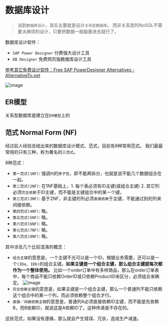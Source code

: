 # 数据库设计

> 谈到`数据库设计`，其实主要就是设计`关系型数据库`。
而非关系型的NoSQL不需要太麻烦的设计，只要把数据一股脑塞进去就行了。

数据库设计软件：
- `SAP Power Designer` 付费强大设计工具
- `DB Designer` 免费网页版数据库设计工具

[参考其它免费设计软件：Free SAP PowerDesigner Alternatives - AlternativeTo.net](https://alternativeto.net/software/sap-powerdesigner/?license=free)

![image](https://user-images.githubusercontent.com/14041622/48919620-d3ddc400-eece-11e8-8801-8358eab1e9db.png)


## ER模型

关系型数据库是建立在`ER模型`上的

## 范式 Normal Form (NF)

经过前人经验总结出来的数据库设计模式、范式，目前有8种常用范式。
我们最最常用的只有三种，称为著名的`三范式`。

8种范式：
- `第一范式(1NF)`: 强调`列`的`原子性`，即不能再拆分，也就是说不能几个数据组合在一起。
- `第二范式(2NF)`: 在1NF基础上，1. 每个表必须有ID主键(或组合主键) 2. 其它列必须`完全依赖`于ID主键，而不能是主键组合中的某一个键。
- `第三范式(3NF)`: 基于2NF，非主键的列必须`直接依赖`于主键，不能通过别的列来间接依赖。
- `第四范式(4NF)`: 略。
- `第五范式(5NF)`: 略。
- `第六范式(6NF)`: 略。
- `第七范式(7NF)`: 略。
- `第八范式(8NF)`: 略。

其中涉及几个比较混淆的概念：
- `组合主键`的意思是，一个主键不光可以是一个ID，根据业务需要，还可以是一个`(IDa, IDb)`的组合主键。**如果主键是一个组合主键，那么组合主键就每次都作为一个整体使用。** 比如一个order订单中有多样商品，那么在order订单表中，每个商品不能只依赖OrderID或只依赖ProductID来区分，必须组合来确定。
![image](https://user-images.githubusercontent.com/14041622/48933177-4fc12600-ef3a-11e8-9a93-c6f4f9bd5245.png)
- `完全依赖主键`的意思是，如果主键是一个组合主键，那么一个普通列不能只依赖这个组合中的某一个列，而必须依赖整个组合才行。
- `直接／间接依赖主键`的意思是，普通列A必须直接依赖ID主键，而不能是先依赖B，而B依赖ID，就说这是A依赖ID了。这种传递是不存在的。

这些范式，如果没有遵循，那么就会产生错误、冗余，造成生产减速。

